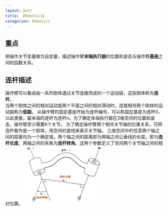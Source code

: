 ```yaml
---
layout: post
title: 【Robotics】
categories: Robotics
---
```

## 重点
把操作关节变量做为自变量，描述操作臂**末端执行器**的位置和姿态与操作臂**基座**之间的函数关系。
## 连杆描述
操作臂可以看成由一系列刚体通过关节连接而成的一个运动链，这些刚体称为**连杆**。  
当两个刚体之间的相对运动是两个平面之间的相对滑动时，连接相邻两个刚体的运动副称为**低副**。
从操作臂的固定基座开始为连杆编号，可以称固定基座为连杆0，以此类推，最末端的连杆为连杆n。为了确定末端执行器在3维空间的位置和姿态，操作臂至少需要6个关节。
为了确定操作臂两个相邻关节轴的位置关系，可把连杆看作是一个刚体，用空间的直线来表示关节轴。
三维空间中的任意两个轴之间的距离均为一个确定值，两个轴之间的距离即为两轴之间公垂线的长度。即为**连杆长度**。两轴之间的夹角为**连杆转角**。这两个参数定义了空间两个关节轴之间的相对位置。
<img src="/assets/post/2021-8-10/2.png" class="center" width=50%>